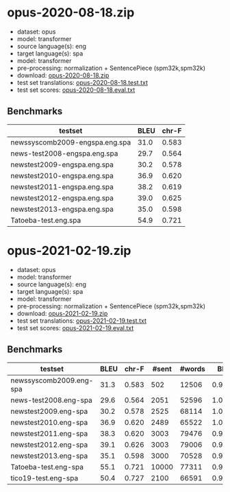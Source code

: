 # opus-2020-08-18.zip

* dataset: opus
* model: transformer
* source language(s): eng
* target language(s): spa
* model: transformer
* pre-processing: normalization + SentencePiece (spm32k,spm32k)
* download: [opus-2020-08-18.zip](https://object.pouta.csc.fi/Tatoeba-MT-models/eng-spa/opus-2020-08-18.zip)
* test set translations: [opus-2020-08-18.test.txt](https://object.pouta.csc.fi/Tatoeba-MT-models/eng-spa/opus-2020-08-18.test.txt)
* test set scores: [opus-2020-08-18.eval.txt](https://object.pouta.csc.fi/Tatoeba-MT-models/eng-spa/opus-2020-08-18.eval.txt)

## Benchmarks

| testset               | BLEU  | chr-F |
|-----------------------|-------|-------|
| newssyscomb2009-engspa.eng.spa 	| 31.0 	| 0.583 |
| news-test2008-engspa.eng.spa 	| 29.7 	| 0.564 |
| newstest2009-engspa.eng.spa 	| 30.2 	| 0.578 |
| newstest2010-engspa.eng.spa 	| 36.9 	| 0.620 |
| newstest2011-engspa.eng.spa 	| 38.2 	| 0.619 |
| newstest2012-engspa.eng.spa 	| 39.0 	| 0.625 |
| newstest2013-engspa.eng.spa 	| 35.0 	| 0.598 |
| Tatoeba-test.eng.spa 	| 54.9 	| 0.721 |





# opus-2021-02-19.zip

* dataset: opus
* model: transformer
* source language(s): eng
* target language(s): spa
* model: transformer
* pre-processing: normalization + SentencePiece (spm32k,spm32k)
* download: [opus-2021-02-19.zip](https://object.pouta.csc.fi/Tatoeba-MT-models/eng-spa/opus-2021-02-19.zip)
* test set translations: [opus-2021-02-19.test.txt](https://object.pouta.csc.fi/Tatoeba-MT-models/eng-spa/opus-2021-02-19.test.txt)
* test set scores: [opus-2021-02-19.eval.txt](https://object.pouta.csc.fi/Tatoeba-MT-models/eng-spa/opus-2021-02-19.eval.txt)

## Benchmarks

| testset | BLEU  | chr-F | #sent | #words | BP |
|---------|-------|-------|-------|--------|----|
| newssyscomb2009.eng-spa 	| 31.3 	| 0.583 	| 502 	| 12506 	| 0.990 |
| news-test2008.eng-spa 	| 29.6 	| 0.564 	| 2051 	| 52596 	| 1.000 |
| newstest2009.eng-spa 	| 30.2 	| 0.578 	| 2525 	| 68114 	| 1.000 |
| newstest2010.eng-spa 	| 36.9 	| 0.620 	| 2489 	| 65522 	| 1.000 |
| newstest2011.eng-spa 	| 38.3 	| 0.620 	| 3003 	| 79476 	| 0.984 |
| newstest2012.eng-spa 	| 39.1 	| 0.626 	| 3003 	| 79006 	| 0.969 |
| newstest2013.eng-spa 	| 35.1 	| 0.598 	| 3000 	| 70528 	| 0.960 |
| Tatoeba-test.eng-spa 	| 55.1 	| 0.721 	| 10000 	| 77311 	| 0.978 |
| tico19-test.eng-spa 	| 50.4 	| 0.727 	| 2100 	| 66591 	| 0.959 |

